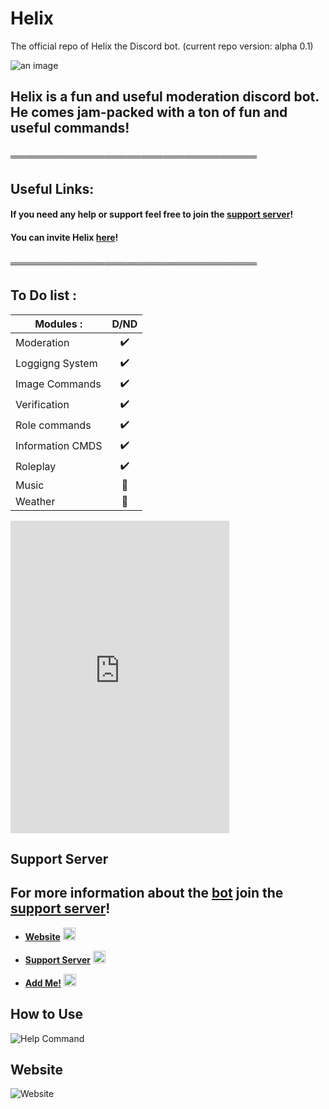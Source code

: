 # Helix
The official repo of Helix the Discord bot. (current repo version: alpha 0.1)

![an image](https://media.discordapp.net/attachments/771476325356797963/788160344522620958/helixbanner.png "HelixTheBot")

## Helix is a fun and useful moderation discord bot. He comes jam-packed with a ton of fun and useful commands!

### ══════════════════════════════════


## Useful Links:

#### If you need any help or support feel free to join the [support server](https://discord.gg/GapmaCt)!
#### You can invite Helix [here](https://discord.com/oauth2/authorize?client_id=723697439638290482&scope=bot&permissions=481684598)!

### ══════════════════════════════════
## To Do list : 
|Modules :| D/ND|
| ------------- |:-------------:| 
|Moderation|✔️|
|Loggigng System|✔️|
|Image Commands|✔️|
|Verification|✔️|
|Role commands|✔️|
|Information CMDS|✔️|
|Roleplay|✔️|
|Music|🔳|
|Weather |🔳|

<iframe src="https://ptb.discord.com/widget?id=747111170531393679&theme=dark" width="350" height="500" allowtransparency="true" frameborder="0" sandbox="allow-popups allow-popups-to-escape-sandbox allow-same-origin allow-scripts"></iframe>

## Support Server

## For more information about the [bot](https://discord.com/oauth2/authorize?client_id=723697439638290482&scope=bot&permissions=481684598) join the [support server](https://discord.gg/GapmaCt)!

- **[Website](https://helix.angellabs.xyz/)** <img src="https://media.discordapp.net/attachments/850437588195999766/851617384976089138/98a55025fe82d92bb090008b0185c90b.webp" alt="alt text" width="20" height="20">    

- **[Support Server](https://discord.gg/GapmaCt)** <img src="https://media.discordapp.net/attachments/850437588195999766/851617384976089138/98a55025fe82d92bb090008b0185c90b.webp" alt="alt text" width="20" height="20">   
 
- **[Add Me!](https://discord.com/oauth2/authorize?scope=bot&client_id=723697439638290482&scope=bot&permissions=1099510967799)** <img src="https://media.discordapp.net/attachments/850437588195999766/851617384976089138/98a55025fe82d92bb090008b0185c90b.webp" alt="alt text" width="20" height="20">
## How to Use

![Help Command](https://media.discordapp.net/attachments/850437588195999766/851616755462045716/unknown.png?width=500&height=657)

## Website
![Website](https://media.discordapp.net/attachments/850437588195999766/851619941589450804/unknown.png?width=1260&height=581) 

